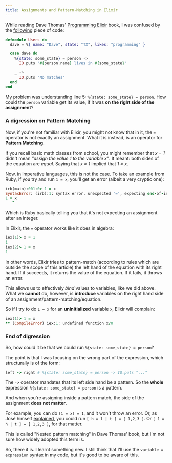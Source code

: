 ```yaml
---
title: Assignments and Pattern-Matching in Elixir
---
```


While reading Dave Thomas' [Programming Elixir][book] book, I was confused by the
[following][code] piece of code:

```elixir
defmodule Users do
  dave = %{ name: "Dave", state: "TX", likes: "programming" }

  case dave do
    %{state: some_state} = person ->
      IO.puts "#{person.name} lives in #{some_state}"

    _ ->
      IO.puts "No matches"
  end
end
```

My problem was understanding line 5: `%{state: some_state} = person`. How could
the `person` variable get its value, if it was **on the right side of the
assignment**?

### A digression on Pattern Matching

Now, if you're not familiar with Elixir, you might not know that in it, the `=`
operator is not exactly an assignment. What it is instead, is an operator for
**Pattern Matching**.

If you recall basic math classes from school, you might remember that *x = 1*
didn't mean *"assign the value 1 to the variable x"*. It meant: both sides of
the equation are *equal*.  Saying that *x = 1* implied that *1 = x*.

Now, in imperative languages, this is not the case. To take an example from
Ruby, if you try and run `1 = x`, you'll get an error (albeit a very cryptic one):

```ruby
irb(main):001:0> 1 = x
SyntaxError: (irb):1: syntax error, unexpected '=', expecting end-of-input
1 = x
   ^
```

Which is Ruby basically telling you that it's not expecting an assignment after
an integer.

In Elixir, the `=` operator works like it does in algebra:

```ruby
iex(1)> x = 1
1
iex(2)> 1 = x
1
```

In other words, Elixir tries to pattern-match (according to rules which are
outside the scope of this article) the left hand of the equation with its right
hand. If it succeeds, it returns the value of the equation. If it fails, it
throws an error.

This allows us to effectively *bind* values to variables, like we did above.
What we **cannot** do, however, is **introduce** variables on the right hand
side of an assignment/pattern-matching/equation.

So if I try to do `1 = x` for an **uninitialized** variable `x`, Elixir will complain:

```ruby
iex(1)> 1 = x     
** (CompileError) iex:1: undefined function x/0
```

### End of digression

So, how could it be that we could run `%{state: some_state} = person`?

The point is that I was focusing on the wrong part of the expression, which
structurally is of the form:

```ruby
left -> right # %{state: some_state} = person -> IO.puts "..."
```

The `->` operator mandates that its left side hand be a pattern. So the
**whole** expression `%{state: some_state} = person` is a pattern.

And when you're assigning inside a pattern match, the side of the assignment
**does not matter**.

For example, you can do `(1 = x) = 1`, and it won't throw an error. Or, as
José himself [explained][irc-logs], you could run `[ h = 1 | t ] = [ 1,2,3 ]`.
Or `[ 1 = h | t ] = [ 1,2,3 ]`, for that matter.

This is called "Nested pattern matching" in Dave Thomas' book, but I'm not sure
how widely adopted this term is.

So, there it is. I learnt something new. I still think that I'll use the
`variable = expression` syntax in my code, but it's good to be aware of this.

[book]: https://pragprog.com/book/elixir/programming-elixir
[code]: http://media.pragprog.com/titles/elixir/code/control/case1.exs
[irc-logs]: http://irclogger.com/.elixir-lang/2015-11-25#1448458473
